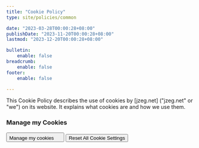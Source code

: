 ```yaml
---
title: "Cookie Policy"
type: site/policies/common

date: "2023-03-28T00:00:28+08:00"
publishDate: "2023-11-20T00:00:28+08:00"
lastmod: "2023-12-20T00:00:28+08:00"

bulletin:
    enable: false
breadcrumb:
    enable: false
footer:
    enable: false

---
```


<div class="container row row-gap-5">
    <div class="col-md-6">
        <p>This Cookie Policy describes the use of cookies by [jzeg.net] ("jzeg.net" or "we") on its website. It explains what cookies are and how we use them.</p>
    </div>
    <div class="col-md-4 offset-md-1">
        <h3>Manage my Cookies</h3>
        <div class="d-flex flex-column row-gap-4">
            <button class="btn btn-outline-secondary" type="button" onclick="CookieConsent.showPreferences();">Manage my cookies <svg class="bi" width="16" height="16"><use href="#bi-cookie"></use></svg></button>
            <button class="btn btn-outline-secondary" type="button" id="ResetCookieConsent">Reset All Cookie Settings</button>
        </div>
    </div>
</div>